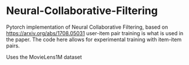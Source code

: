 # Neural-Collaborative-Filtering
Pytorch implementation of Neural Collaborative Filtering, based on https://arxiv.org/abs/1708.05031
user-item pair training is what is used in the paper. 
The code here allows for experimental training with item-item pairs.

Uses the MovieLens1M dataset
